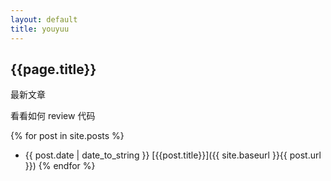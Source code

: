 ```yaml
---
layout: default
title: youyuu
---
```


## {{page.title}}

最新文章

看看如何 review 代码

{% for post in site.posts %}
- {{ post.date | date_to_string }} [{{post.title}}]({{ site.baseurl }}{{ post.url }})
{% endfor %}
